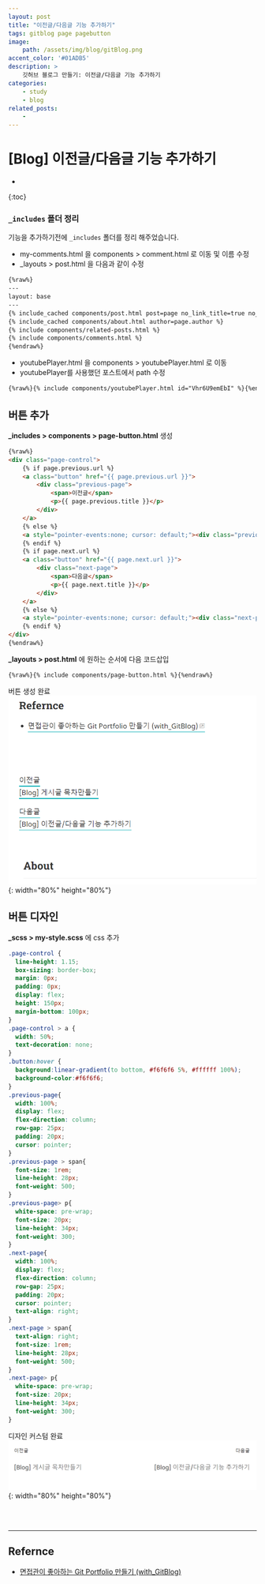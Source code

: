 ```yaml
---
layout: post
title: "이전글/다음글 기능 추가하기"
tags: gitblog page pagebutton
image: 
    path: /assets/img/blog/gitBlog.png
accent_color: '#01ADB5'
description: >
    깃허브 블로그 만들기: 이전글/다음글 기능 추가하기
categories:
    - study
    - blog
related_posts:    
    -    
---
```

# [Blog] 이전글/다음글 기능 추가하기
* 
{:toc}

### `_includes` 폴더 정리
기능을 추가하기전에 `_includes` 폴더를 정리 해주었습니다.
- my-comments.html 을 components > comment.html 로 이동 및 이름 수정
- _layouts > post.html 을 다음과 같이 수정 

```html
{%raw%}
---
layout: base
---
{% include_cached components/post.html post=page no_link_title=true no_excerpt=true hide_image=page.hide_image hide_description=page.hide_description %}
{% include_cached components/about.html author=page.author %}
{% include components/related-posts.html %}
{% include components/comments.html %}
{%endraw%}
```
- youtubePlayer.html 을 components > youtubePlayer.html 로 이동
- youtubePlayer를 사용했던 포스트에서 path 수정

```html
{%raw%}{% include components/youtubePlayer.html id="Vhr6U9emEbI" %}{%endraw%}
```

## 버튼 추가
**_includes > components > page-button.html** 생성

```html
{%raw%}
<div class="page-control">
    {% if page.previous.url %}
    <a class="button" href="{{ page.previous.url }}">
        <div class="previous-page">
            <span>이전글</span>
            <p>{{ page.previous.title }}</p>
        </div>
    </a>
    {% else %}
    <a style="pointer-events:none; cursor: default;"><div class="previous-page"><span></span><p></p></div></a>
    {% endif %}
    {% if page.next.url %}
    <a class="button" href="{{ page.next.url }}">
        <div class="next-page">
            <span>다음글</span>
            <p>{{ page.next.title }}</p>
        </div>
    </a>
    {% else %}
    <a style="pointer-events:none; cursor: default;"><div class="next-page"><span></span><p></p></div></a>
    {% endif %}
</div>
{%endraw%}
```

**_layouts > post.html** 에 원하는 순서에 다음 코드삽입    
```html
{%raw%}{% include components/page-button.html %}{%endraw%}
```

버튼 생성 완료   
![페이지 버튼](/assets/img/blog/pageButtton1.png){: width="80%" height="80%"}

## 버튼 디자인
**_scss > my-style.scss** 에 css 추가

```css
.page-control {
  line-height: 1.15;
  box-sizing: border-box;
  margin: 0px;
  padding: 0px;
  display: flex;
  height: 150px;
  margin-bottom: 100px;
}
.page-control > a {
  width: 50%;
  text-decoration: none;
}
.button:hover {
  background:linear-gradient(to bottom, #f6f6f6 5%, #ffffff 100%);
  background-color:#f6f6f6;
}
.previous-page{
  width: 100%;
  display: flex;
  flex-direction: column;
  row-gap: 25px;
  padding: 20px;
  cursor: pointer;
}
.previous-page > span{
  font-size: 1rem;
  line-height: 28px;
  font-weight: 500;
}
.previous-page> p{
  white-space: pre-wrap;
  font-size: 20px;
  line-height: 34px;
  font-weight: 300;
}
.next-page{
  width: 100%;
  display: flex;
  flex-direction: column;
  row-gap: 25px;
  padding: 20px;
  cursor: pointer;
  text-align: right;
}
.next-page > span{
  text-align: right;
  font-size: 1rem;
  line-height: 28px;
  font-weight: 500;
}
.next-page> p{
  white-space: pre-wrap;
  font-size: 20px;
  line-height: 34px;
  font-weight: 300;
}
```

디자인 커스텀 완료   
![페이지 디자인](/assets/img/blog/pageButtton2.png){: width="80%" height="80%"}

<br>
<br>

- - -

## Refernce 
- [면접관이 좋아하는 Git Portfolio 만들기 (with_GitBlog)](https://projectlion.io/courses/technology/gitblog)